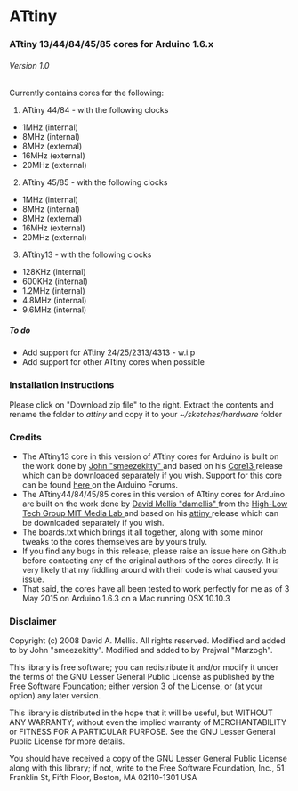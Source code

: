 # ATtiny
### ATtiny 13/44/84/45/85 cores for Arduino 1.6.x
###### Version 1.0
  
Currently contains cores for the following:

1. ATtiny 44/84 - with the following clocks
  - 1MHz (internal)
  - 8MHz (internal)
  - 8MHz (external)
  - 16MHz (external)
  - 20MHz (external)
  
2. ATtiny 45/85 - with the following clocks
  - 1MHz (internal)
  - 8MHz (internal)
  - 8MHz (external)
  - 16MHz (external)
  - 20MHz (external)

3. ATtiny13 - with the following clocks
  - 128KHz (internal)
  - 600KHz (internal)
  - 1.2MHz (internal)
  - 4.8MHz (internal)
  - 9.6MHz (internal)

##### To do
- Add support for ATtiny 24/25/2313/4313 - w.i.p
- Add support for other ATtiny cores when possible

### Installation instructions
Please click on "Download zip file" to the right. Extract the contents and rename the folder to *attiny* and copy it to your *~/sketches/hardware* folder

### Credits
- The ATtiny13 core in this version of ATtiny cores for Arduino is built on the work done by <a href = "http://forum.arduino.cc/index.php?action=profile;u=23936"> John "smeezekitty" </a> and based on his <a href = "http://sourceforge.net/projects/ard-core13/"> Core13 </a> release which can be downloaded separately if you wish. Support for this core can be found <a href ="http://arduino.cc/forum/index.php/topic,89781.0.html"> here </a> on the Arduino Forums.
- The ATtiny44/84/45/85 cores in this version of ATtiny cores for Arduino are built on the work done by <a href = "http://highlowtech.org/?p=66"> David Mellis "damellis" </a> from the <a href = "http://highlowtech.org/"> High-Low Tech Group MIT Media Lab </a> and based on his <a href = "https://github.com/damellis/attiny/"> attiny </a> release which can be downloaded separately if you wish.
- The boards.txt which brings it all together, along with some minor tweaks to the cores themselves are by yours truly.
- If you find any bugs in this release, please raise an issue here on Github before contacting any of the original authors of the cores directly. It is very likely that my fiddling around with their code is what caused your issue.
- That said, the cores have all been tested to work perfectly for me as of 3 May 2015 on Arduino 1.6.3 on a Mac running OSX 10.10.3

### Disclaimer
 Copyright (c) 2008 David A. Mellis.  All rights reserved.
 Modified and added to by John "smeezekitty".
 Modified and added to by Prajwal "Marzogh".
 
 This library is free software; you can redistribute it and/or
 modify it under the terms of the GNU Lesser General Public
 License as published by the Free Software Foundation; either
 version 3 of the License, or (at your option) any later version.
 
 This library is distributed in the hope that it will be useful,
 but WITHOUT ANY WARRANTY; without even the implied warranty of
 MERCHANTABILITY or FITNESS FOR A PARTICULAR PURPOSE.  See the GNU
 Lesser General Public License for more details.
 
 You should have received a copy of the GNU Lesser General Public
 License along with this library; if not, write to the Free Software
 Foundation, Inc., 51 Franklin St, Fifth Floor, Boston, MA  02110-1301  USA
